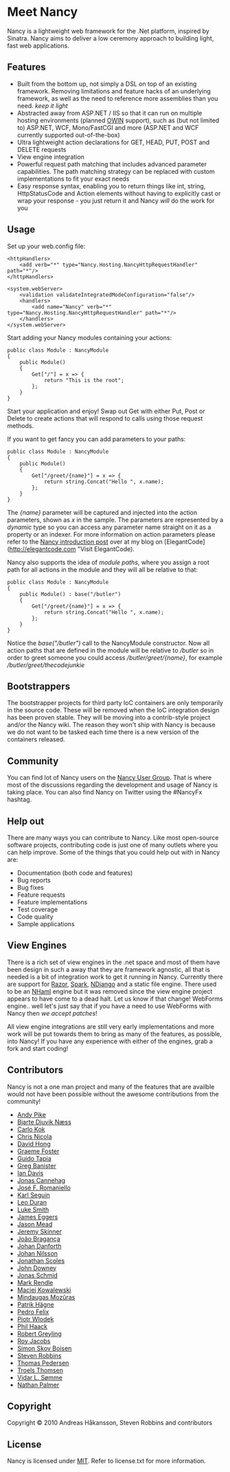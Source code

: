 # Meet Nancy

Nancy is a lightweight web framework for the .Net platform, inspired by Sinatra. Nancy aims to deliver a low ceremony approach to building light, fast web applications.

## Features

* Built from the bottom up, not simply a DSL on top of an existing framework. Removing limitations and feature hacks of an underlying framework, as well as the need to reference more assemblies than you need. _keep it light_
* Abstracted away from ASP.NET / IIS so that it can run on multiple hosting environments (planned [OWIN](http://bvanderveen.com/a/dotnet-http-abstractions "Read more about the Open Web Interface for .NET") support), such as (but not limited to) ASP.NET, WCF, Mono/FastCGI and more (ASP.NET and WCF currently supported out-of-the-box)
* Ultra lightweight action declarations for GET, HEAD, PUT, POST and DELETE requests
* View engine integration
* Powerful request path matching that includes advanced parameter capabilities. The path matching strategy can be replaced with custom implementations to fit your exact needs
* Easy response syntax, enabling you to return things like int, string, HttpStatusCode and Action<Stream> elements without having to explicitly cast or wrap your response - you just return it and Nancy _will_ do the work for you

## Usage

Set up your web.config file:

    <httpHandlers>
        <add verb="*" type="Nancy.Hosting.NancyHttpRequestHandler" path="*"/>
    </httpHandlers>
    
    <system.webServer>
        <validation validateIntegratedModeConfiguration="false"/>
        <handlers>
            <add name="Nancy" verb="*" type="Nancy.Hosting.NancyHttpRequestHandler" path="*"/>
        </handlers>
    </system.webServer>

Start adding your Nancy modules containing your actions:
	
    public class Module : NancyModule
    {
        public Module()
        {
            Get["/"] = x => {
                return "This is the root";
            };
        }
    }

Start your application and enjoy! Swap out Get with either Put, Post or Delete to create actions that will respond to calls using those request methods. 

If you want to get fancy you can add parameters to your paths:

    public class Module : NancyModule
    {
        public Module()
        {
            Get["/greet/{name}"] = x => {
                return string.Concat("Hello ", x.name);
            };
        }
    }

The _{name}_ parameter will be captured and injected into the action parameters, shown as _x_ in the sample. The parameters are represented by a _dynamic_ type so you can access any parameter name straight on it as a property or an indexer. For more information on action parameters please refer to the [Nancy introduction post](http://elegantcode.com/2010/11/28/introducing-nancy-a-lightweight-web-framework-inspired-by-sinatra "Read the Nancy introduction post at elegantcode.com") over at my blog on [ElegantCode](http://elegantcode.com "Visit ElegantCode).

Nancy also supports the idea of _module paths_, where you assign a root path for all actions in the module and they will all be relative to that:

    public class Module : NancyModule
    {
        public Module() : base("/butler")
        {
            Get["/greet/{name}"] = x => {
                return string.Concat("Hello ", x.name);
            };
        }
    }

Notice the _base("/butler")_ call to the NancyModule constructor. Now all action paths that are defined in the module will be relative to _/butler_ so in order to greet someone you could access _/butler/greet/{name}_, for example _/butler/greet/thecodejunkie_

## Bootstrappers

The bootstrapper projects for third party IoC containers are only temporarily in the source code. These will be removed when the IoC integration design has been proven stable. They will be moving into a contrib-style project and/or the Nancy wiki. The reason they
won't ship with Nancy is because we do not want to be tasked each time there is a new version of the containers released.

## Community

You can find lot of Nancy users on the [Nancy User Group](https://groups.google.com/forum/?fromgroups#forum/nancy-web-framework). That is where most of the discussions regarding the development and usage of Nancy is taking place. You can also
find Nancy on Twitter using the #NancyFx hashtag.	
	
## Help out

There are many ways you can contribute to Nancy. Like most open-source software projects, contributing code
is just one of many outlets where you can help improve. Some of the things that you could help out with in
Nancy are:

* Documentation (both code and features)
* Bug reports
* Bug fixes
* Feature requests
* Feature implementations
* Test coverage
* Code quality
* Sample applications

## View Engines

There is a rich set of view engines in the .net space and most of them have been design in such a away that they are framework agnostic, all that is needed is a bit
of integration work to get it running in Nancy. Currently there are support for [Razor](http://weblogs.asp.net/scottgu/archive/2010/07/02/introducing-razor.aspx "Read more about the Razor view engine"), 
[Spark](http://sparkviewengine.com "Read more about the Spark view engine"), [NDjango](http://ndjango.org "Read more about the NDjango view engine") and a static file engine. There used to be an [NHaml](http://code.google.com/p/nhaml "Read more about the NHaml view engine")
engine but it was removed since the view engine project appears to have come to a dead halt. Let us know if that change! WebForms engine.. well let's just say that if you have a need to use WebForms with Nancy then _we accept patches_!

All view engine integrations are still very early implementations and more work will be put towards them to bring as many of the features, as possible, into Nancy! If you have any experience with either of the engines, grab a fork and start coding!

## Contributors

Nancy is not a one man project and many of the features that are availble would not have been possible without the awesome contributions from the community!

* [Andy Pike](http://github.com/andypike)
* [Bjarte Djuvik Næss](http://github.com/bjartn)
* [Carlo Kok](http://github.com/carlokok)
* [Chris Nicola](http://github.com/lucisferre)
* [David Hong](http://github.com/davidhong)
* [Graeme Foster](http://github.com/GraemeF)
* [Guido Tapia](http://github.com/gatapia)
* [Greg Banister](https://github.com/gbanister)
* [Ian Davis](http://github.com/innovatian)
* [Jonas Cannehag](http://github.com/knecke)
* [José F. Romaniello](http://github.com/jfromaniello)
* [Karl Seguin](http://github.com/karlseguin)
* [Leo Duran](http://github.com/leoduran)
* [Luke Smith](http://github.com/lukesmith)
* [James Eggers](http://github.com/jameseggers1)
* [Jason Mead](http://github.com/meadiagenic)
* [Jeremy Skinner](http://github.com/jeremyskinner)
* [João Bragança](http://github.com/thefringeninja)
* [Johan Danforth](http://github.com/johandanforth)
* [Johan Nilsson](http://github.com/Dashue)
* [Jonathan Scoles](https://github.com/jscoles)
* [John Downey](http://github.com/jtdowney)
* [Jonas Schmid](http://github.com/jschmid)
* [Mark Rendle](http://github.com/markrendle)
* [Maciej Kowalewski](http://github.com/maciejk)
* [Mindaugas Mozûras](http://github.com/mmozuras)
* [Patrik Hägne](http://github.com/patrik-hagne)
* [Pedro Felix](http://github.com/pmhsfelix)
* [Piotr Wlodek](http://github.com/pwlodek)
* [Phil Haack](http://github.com/haacked)
* [Robert Greyling](http://github.com/robertthegrey)
* [Roy Jacobs](http://github.com/RoyJacobs)
* [Simon Skov Boisen](http://github.com/ssboisen)
* [Steven Robbins](http://github.com/grumpydev)
* [Thomas Pedersen](http://github.com/thedersen)
* [Troels Thomsen](http://github.com/troethom)
* [Vidar L. Sømme](http://github.com/vidarls)
* [Nathan Palmer](https://github.com/nathanpalmer)

## Copyright

Copyright © 2010 Andreas Håkansson, Steven Robbins and contributors

## License

Nancy is licensed under [MIT](http://www.opensource.org/licenses/mit-license.php "Read more about the MIT license form"). Refer to license.txt for more information.

